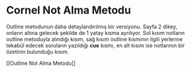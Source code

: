 # Cornel Not Alma Metodu
Outline metodunun daha detaylandırılmış bir versiyonu. Sayfa 2 dikey, onların altına gelecek şekilde de 1 yatay kısma ayrılıyor. Sol kısım notların outline metoduyla alındığı kısım, sağ kısım outline kısmının ilgili yerlerine tekabül edecek soruların yazıldığı **cue** kısmı, en alt kısım ise notlarının bir özetinin bulunduğu kısım.

 [[Outline Not Alma Metodu]]

